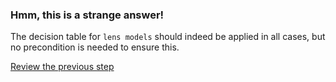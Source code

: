 ###  Hmm, this is a strange answer!

The decision table for `lens models` should indeed be applied in all cases, but no precondition is needed to ensure this.

[Review the previous step](../description.md)

